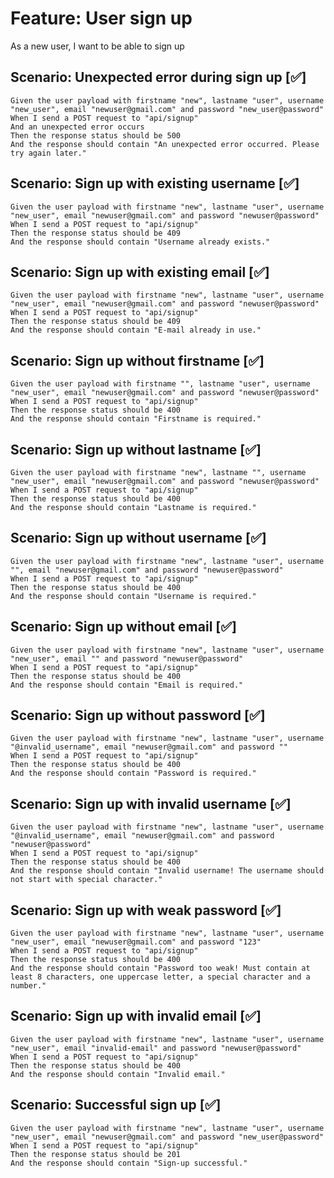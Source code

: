 # Feature: User sign up

As a new user,
I want to be able to sign up

## Scenario: Unexpected error during sign up [✅]

    Given the user payload with firstname "new", lastname "user", username "new_user", email "newuser@gmail.com" and password "new_user@password"
    When I send a POST request to "api/signup"
    And an unexpected error occurs
    Then the response status should be 500
    And the response should contain "An unexpected error occurred. Please try again later."

## Scenario: Sign up with existing username [✅]

    Given the user payload with firstname "new", lastname "user", username "new_user", email "newuser@gmail.com" and password "newuser@password"
    When I send a POST request to "api/signup"
    Then the response status should be 409
    And the response should contain "Username already exists."

## Scenario: Sign up with existing email [✅]

    Given the user payload with firstname "new", lastname "user", username "new_user", email "newuser@gmail.com" and password "newuser@password"
    When I send a POST request to "api/signup"
    Then the response status should be 409
    And the response should contain "E-mail already in use."

## Scenario: Sign up without firstname [✅]

    Given the user payload with firstname "", lastname "user", username "new_user", email "newuser@gmail.com" and password "newuser@password"
    When I send a POST request to "api/signup"
    Then the response status should be 400
    And the response should contain "Firstname is required."

## Scenario: Sign up without lastname [✅]

    Given the user payload with firstname "new", lastname "", username "new_user", email "newuser@gmail.com" and password "newuser@password"
    When I send a POST request to "api/signup"
    Then the response status should be 400
    And the response should contain "Lastname is required."

## Scenario: Sign up without username [✅]

    Given the user payload with firstname "new", lastname "user", username "", email "newuser@gmail.com" and password "newuser@password"
    When I send a POST request to "api/signup"
    Then the response status should be 400
    And the response should contain "Username is required."

## Scenario: Sign up without email [✅]

    Given the user payload with firstname "new", lastname "user", username "new_user", email "" and password "newuser@password"
    When I send a POST request to "api/signup"
    Then the response status should be 400
    And the response should contain "Email is required."

## Scenario: Sign up without password [✅]

    Given the user payload with firstname "new", lastname "user", username "@invalid_username", email "newuser@gmail.com" and password ""
    When I send a POST request to "api/signup"
    Then the response status should be 400
    And the response should contain "Password is required."

## Scenario: Sign up with invalid username [✅]

    Given the user payload with firstname "new", lastname "user", username "@invalid_username", email "newuser@gmail.com" and password "newuser@password"
    When I send a POST request to "api/signup"
    Then the response status should be 400
    And the response should contain "Invalid username! The username should not start with special character."

## Scenario: Sign up with weak password [✅]

    Given the user payload with firstname "new", lastname "user", username "new_user", email "newuser@gmail.com" and password "123"
    When I send a POST request to "api/signup"
    Then the response status should be 400
    And the response should contain "Password too weak! Must contain at least 8 characters, one uppercase letter, a special character and a number."

## Scenario: Sign up with invalid email [✅]

    Given the user payload with firstname "new", lastname "user", username "new_user", email "invalid-email" and password "newuser@password"
    When I send a POST request to "api/signup"
    Then the response status should be 400
    And the response should contain "Invalid email."

## Scenario: Successful sign up  [✅]

    Given the user payload with firstname "new", lastname "user", username "new_user", email "newuser@gmail.com" and password "new_user@password"
    When I send a POST request to "api/signup"
    Then the response status should be 201
    And the response should contain "Sign-up successful."